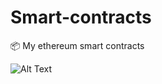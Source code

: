 # Smart-contracts
📦 My ethereum smart contracts

![Alt Text](https://media.giphy.com/media/vFKqnCdLPNOKc/giphy.gif)
